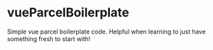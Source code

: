 # vueParcelBoilerplate
Simple vue parcel boilerplate code. Helpful when learning to just have something fresh to start with!
